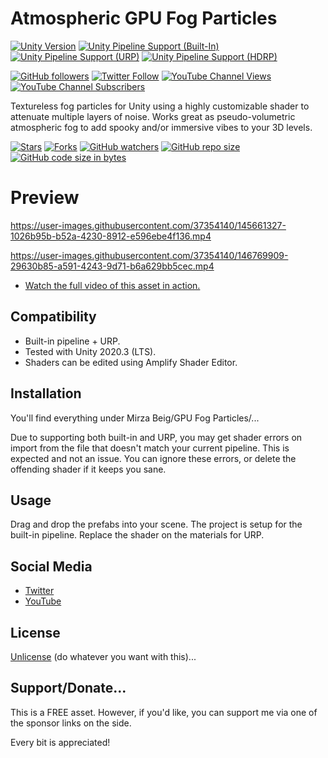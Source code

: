 # Atmospheric GPU Fog Particles

[![Unity Version](https://img.shields.io/badge/Unity-2020.3%20LTS%2B-blueviolet?logo=unity)](https://unity3d.com/get-unity/download)
[![Unity Pipeline Support (Built-In)](https://img.shields.io/badge/BiRP_✔️-darkgreen?logo=unity)](https://unity3d.com/get-unity/download)
[![Unity Pipeline Support (URP)](https://img.shields.io/badge/URP_✔️-blue?logo=unity)](https://unity3d.com/get-unity/download)
[![Unity Pipeline Support (HDRP)](https://img.shields.io/badge/HDRP_❌-darkred?logo=unity)](https://unity3d.com/get-unity/download)

[![GitHub followers](https://img.shields.io/github/followers/MirzaBeig?style=social)](https://github.com/MirzaBeig?tab=followers)
[![Twitter Follow](https://img.shields.io/twitter/follow/TheMirzaBeig?style=social)](http://twitter.com/intent/user?screen_name=TheMirzaBeig)
[![YouTube Channel Views](https://img.shields.io/youtube/channel/views/UC5c5JgFyiFXKXCVRh2DsRJg?style=social)](https://www.youtube.com/MirzaBeig)
[![YouTube Channel Subscribers](https://img.shields.io/youtube/channel/subscribers/UC5c5JgFyiFXKXCVRh2DsRJg?style=social)](https://www.youtube.com/MirzaBeig)

Textureless fog particles for Unity using a highly customizable shader to attenuate multiple layers of noise. Works great as pseudo-volumetric atmospheric fog to add spooky and/or immersive vibes to your 3D levels.

[![Stars](https://img.shields.io/github/stars/MirzaBeig/GPU-Fog-Particles?style=for-the-badge)](../../stargazers)
[![Forks](https://img.shields.io/github/forks/MirzaBeig/GPU-Fog-Particles?style=for-the-badge)](../../forks)
[![GitHub watchers](https://img.shields.io/github/watchers/MirzaBeig/GPU-Fog-Particles?style=for-the-badge)](../../watchers)
[![GitHub repo size](https://img.shields.io/github/repo-size/MirzaBeig/GPU-Fog-Particles?style=for-the-badge)](../../)
[![GitHub code size in bytes](https://img.shields.io/github/languages/code-size/MirzaBeig/GPU-Fog-Particles?style=for-the-badge)](../../)

# Preview

https://user-images.githubusercontent.com/37354140/145661327-1026b95b-b52a-4230-8912-e596ebe4f136.mp4

https://user-images.githubusercontent.com/37354140/146769909-29630b85-a591-4243-9d71-b6a629bb5cec.mp4

- [Watch the full video of this asset in action.](https://twitter.com/TheMirzaBeig/status/1471820398056677376)

## Compatibility

- Built-in pipeline + URP.
- Tested with Unity 2020.3 (LTS). 
- Shaders can be edited using Amplify Shader Editor.

## Installation

You'll find everything under Mirza Beig/GPU Fog Particles/...

Due to supporting both built-in and URP, you may get shader errors on import from the file that doesn't match your current pipeline. 
This is expected and not an issue. You can ignore these errors, or delete the offending shader if it keeps you sane.

## Usage

Drag and drop the prefabs into your scene.
The project is setup for the built-in pipeline. Replace the shader on the materials for URP.

## Social Media
- [Twitter](https://twitter.com/TheMirzaBeig/)
- [YouTube](https://www.youtube.com/c/MirzaBeig)

## License
[Unlicense](LICENSE.txt) (do whatever you want with this)...

## Support/Donate...

This is a FREE asset. However, if you'd like, you can support me via one of the sponsor links on the side.

Every bit is appreciated!
